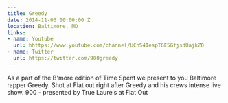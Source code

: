 ```yaml
---
title: Greedy
date: 2014-11-03 00:00:00 Z
location: Baltimore, MD
links:
- name: Youtube
  url: hhttps://www.youtube.com/channel/UCh54IespTGE5GfjsdUajkZQ
- name: Twitter
  url: https://twitter.com/900greedy
---
```


As a part of the B'more edition of Time Spent we present to you Baltimore rapper Greedy. Shot at Flat out right after Greedy and his crews intense live show. 900 - presented by True Laurels at Flat Out
